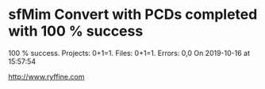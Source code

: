 # sfMim Convert with PCDs completed with 100 % success

100 % success. Projects: 0+1=1.  Files: 0+1=1. Errors: 0,0  On 2019-10-16 at 15:57:54





http://www.ryffine.com
